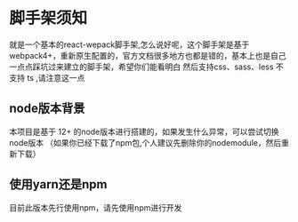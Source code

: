 # 脚手架须知
就是一个基本的react-wepack脚手架,怎么说好呢，这个脚手架是基于webpack4+，重新原生配置的，官方文档很多地方也都是错的，基本上也是自己一点点踩坑过来建立的脚手架，希望你们能看明白
然后支持css、sass、less
不支持 ts ,请注意这一点
## node版本背景
本项目是基于 12+ 的node版本进行搭建的，如果发生什么异常，可以尝试切换node版本
（如果你已经下载了npm包,个人建议先删除你的nodemodule，然后重新下载）
## 使用yarn还是npm
目前此版本先行使用npm，请先使用npm进行开发
